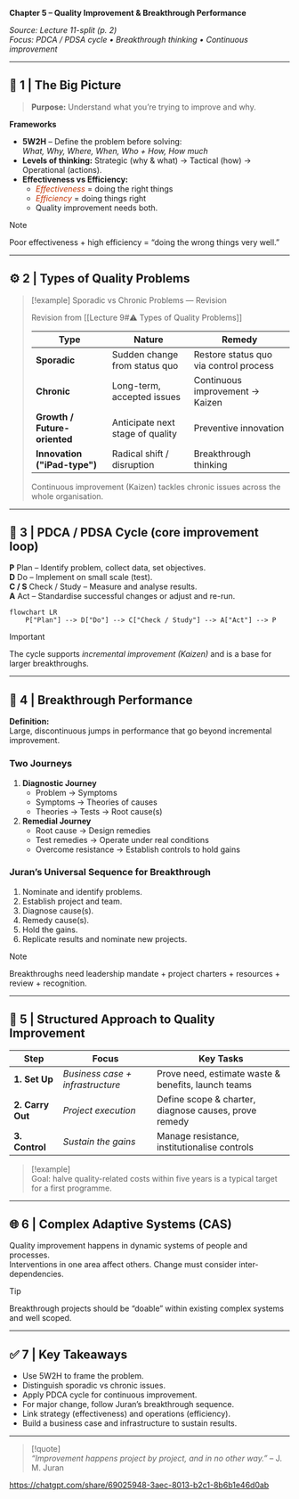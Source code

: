 **Chapter 5 – Quality Improvement & Breakthrough Performance**

*Source: Lecture 11-split (p. 2)*  
*Focus: PDCA / PDSA cycle • Breakthrough thinking • Continuous improvement*

---

## 🧭 1 | The Big Picture

> **Purpose:** Understand what you’re trying to improve and why.

**Frameworks**
- **5W2H** – Define the problem before solving:  
  *What, Why, Where, When, Who + How, How much*  
- **Levels of thinking:** Strategic (why & what) → Tactical (how) → Operational (actions).  
- **Effectiveness vs Efficiency:**  
  - <span style="color:rgb(196, 51, 2)"><i>Effectiveness</i></span> = doing the right things  
  - *<span style="color:rgb(196, 51, 2)">Efficiency</span>* = doing things right  
  - Quality improvement needs both.

> [!note]  
> Poor effectiveness + high efficiency = “doing the wrong things very well.”  

---

## ⚙️ 2 | Types of Quality Problems

> [!example] Sporadic vs Chronic Problems — Revision
>
> Revision from [[Lecture 9#⚠️ Types of Quality Problems]]
>
> | Type                         | Nature                           | Remedy                                 |
> | ---------------------------- | -------------------------------- | -------------------------------------- |
> | **Sporadic**                 | Sudden change from status quo    | Restore status quo via control process |
> | **Chronic**                  | Long-term, accepted issues       | Continuous improvement → Kaizen        |
> | **Growth / Future-oriented** | Anticipate next stage of quality | Preventive innovation                  |
> | **Innovation ("iPad-type")** | Radical shift / disruption       | Breakthrough thinking                  |
>
> Continuous improvement (Kaizen) tackles chronic issues across the whole organisation.

---

## 🔄 3 | PDCA / PDSA Cycle (core improvement loop)

**P** Plan – Identify problem, collect data, set objectives.  
**D** Do – Implement on small scale (test).  
**C / S** Check / Study – Measure and analyse results.  
**A** Act – Standardise successful changes or adjust and re-run.

```mermaid
flowchart LR
    P["Plan"] --> D["Do"] --> C["Check / Study"] --> A["Act"] --> P
```


> [!important]  
> The cycle supports *incremental improvement (Kaizen)* and is a base for larger breakthroughs.

---

## 🚀 4 | Breakthrough Performance

**Definition:**  
Large, discontinuous jumps in performance that go beyond incremental improvement.

### Two Journeys
1. **Diagnostic Journey**
   - Problem → Symptoms  
   - Symptoms → Theories of causes  
   - Theories → Tests → Root cause(s)
2. **Remedial Journey**
   - Root cause → Design remedies  
   - Test remedies → Operate under real conditions  
   - Overcome resistance → Establish controls to hold gains

### Juran’s Universal Sequence for Breakthrough
1. Nominate and identify problems.  
2. Establish project and team.  
3. Diagnose cause(s).  
4. Remedy cause(s).  
5. Hold the gains.  
6. Replicate results and nominate new projects.  

> [!note]  
> Breakthroughs need leadership mandate + project charters + resources + review + recognition.

---

## 💼 5 | Structured Approach to Quality Improvement

| Step | Focus | Key Tasks |
|------|--------|-----------|
| **1. Set Up** | *Business case + infrastructure* | Prove need, estimate waste & benefits, launch teams |
| **2. Carry Out** | *Project execution* | Define scope & charter, diagnose causes, prove remedy |
| **3. Control** | *Sustain the gains* | Manage resistance, institutionalise controls |

> [!example]  
> Goal: halve quality-related costs within five years is a typical target for a first programme.

---

## 🌐 6 | Complex Adaptive Systems (CAS)

Quality improvement happens in dynamic systems of people and processes.  
Interventions in one area affect others. Change must consider inter-dependencies.

> [!tip]  
> Breakthrough projects should be “doable” within existing complex systems and well scoped.

---

## ✅ 7 | Key Takeaways

- Use 5W2H to frame the problem.  
- Distinguish sporadic vs chronic issues.  
- Apply PDCA cycle for continuous improvement.  
- For major change, follow Juran’s breakthrough sequence.  
- Link strategy (effectiveness) and operations (efficiency).  
- Build a business case and infrastructure to sustain results.

---

> [!quote]  
> *“Improvement happens project by project, and in no other way.”* – J. M. Juran  

https://chatgpt.com/share/69025948-3aec-8013-b2c1-8b6b1e46d0ab